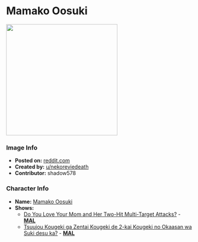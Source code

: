 # Mamako Oosuki

<img src="https://raw.githubusercontent.com/shadow578/Project-Padoru/master/Padoru/okasan-online-mamako.png" height="300">

### Image Info
* **Posted on:**     [reddit.com](https://www.reddit.com/r/Animemes/comments/cn438x/i_draw_padorumamako/)
* **Created by:**    [u/nekoreviedeath](https://github.com/shadow578/Project-Padoru/blob/master/table-of-contents/creators/unekoreviedeath.md)
* **Contributor:**   shadow578

### Character Info
* **Name:**   [Mamako Oosuki](https://myanimelist.net/character/152715)
* **Shows:**
  * [Do You Love Your Mom and Her Two-Hit Multi-Target Attacks?](https://github.com/shadow578/Project-Padoru/blob/master/table-of-contents/shows/DoYouLoveYourMomandHerTwoHitMultiTargetAttacks.md) - [__MAL__](https://myanimelist.net/anime/38573/Tsuujou_Kougeki_ga_Zentai_Kougeki_de_Ni-kai_Kougeki_no_Okaasan_wa_Suki_Desu_ka)
  * [Tsuujou Kougeki ga Zentai Kougeki de 2-kai Kougeki no Okaasan wa Suki desu ka?](https://github.com/shadow578/Project-Padoru/blob/master/table-of-contents/shows/TsuujouKougekigaZentaiKougekide2kaiKougekinoOkaasanwaSukidesuka.md) - [__MAL__](https://myanimelist.net/manga/103578/Tsuujou_Kougeki_ga_Zentai_Kougeki_de_2-kai_Kougeki_no_Okaasan_wa_Suki_desu_ka)


